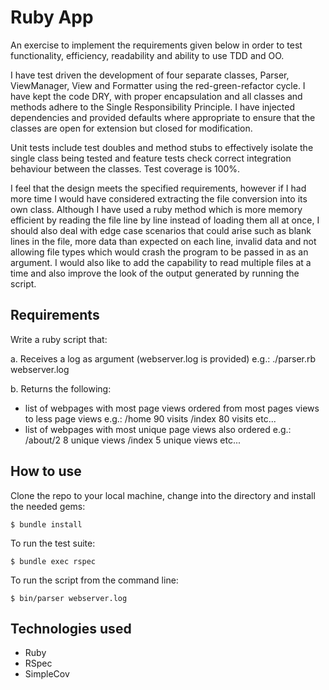 # Ruby App

An exercise to implement the requirements given below in order to test functionality,
efficiency, readability and ability to use TDD and OO.

I have test driven the development of four separate classes, Parser, ViewManager, View
and Formatter using the red-green-refactor cycle. I have kept the code DRY, with proper
encapsulation and all classes and methods adhere to the Single Responsibility Principle.
I have injected dependencies and provided defaults where appropriate to ensure that the
classes are open for extension but closed for modification.

Unit tests include test doubles and method stubs to effectively isolate the single class
being tested and feature tests check correct integration behaviour between the
classes. Test coverage is 100%.

I feel that the design meets the specified requirements, however if I had more time
I would have considered extracting the file conversion into its own class. Although
I have used a ruby method which is more memory efficient by reading the file
line by line instead of loading them all at once, I should also deal with edge case
scenarios that could arise such as blank lines in the file, more data than expected
on each line, invalid data and not allowing file types which would crash the program
to be passed in as an argument. I would also like to add the capability to read multiple
files at a time and also improve the look of the output generated by running the script.

## Requirements

Write a ruby script that:

a. Receives a log as argument (webserver.log is provided) e.g.: ./parser.rb webserver.log

b. Returns the following:
* list of webpages with most page views ordered from most pages views to less page views e.g.:
/home 90 visits /index 80 visits etc...  
* list of webpages with most unique page views also ordered e.g.:
/about/2 8 unique views /index 5 unique views etc...

## How to use

Clone the repo to your local machine, change into the directory and install the needed gems:
```
$ bundle install
```

To run the test suite:
```
$ bundle exec rspec
```

To run the script from the command line:
```
$ bin/parser webserver.log
```

## Technologies used
- Ruby
- RSpec
- SimpleCov
